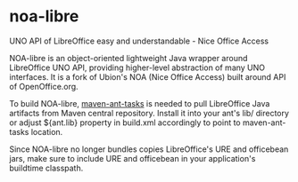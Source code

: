 # noa-libre
UNO API of LibreOffice easy and understandable - Nice Office Access

NOA-libre is an object-oriented lightweight Java wrapper around LibreOffice UNO API, providing higher-level  abstraction of 
many UNO interfaces. It is a fork of Ubion's NOA (Nice Office Access) built around API of OpenOffice.org.

To build NOA-libre, [maven-ant-tasks](https://maven.apache.org/ant-tasks/) is needed to pull LibreOffice Java artifacts from 
Maven central repository. Install it into your ant's lib/ directory or adjust ${ant.lib} property in build.xml accordingly to 
point to maven-ant-tasks location.

Since NOA-libre no longer bundles copies LibreOffice's URE and officebean jars, make sure to include URE and officebean in your
application's buildtime classpath.
